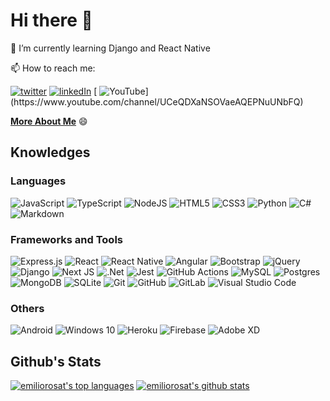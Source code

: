 # Hi there 👋

🌱 I’m currently learning Django and React Native

📫 How to reach me:

[![twitter](https://img.shields.io/badge/twitter-%231DA1F2.svg?&style=for-the-badge&logo=Twitter&logoColor=white)](https://twitter.com/emiliort)
[![linkedIn](https://img.shields.io/badge/linkedin-%230077B5.svg?&style=for-the-badge&logo=linkedin&logoColor=white)](https://www.linkedin.com/in/emiliorosat/)
[ ![YouTube]("https://img.shields.io/badge/youtube-%23FF0000.svg?style=for-the-badge&logo=YouTube&logoColor=white")](https://www.youtube.com/channel/UCeQDXaNSOVaeAQEPNuUNbFQ)

**[More About Me](https://emiliort.com)** 😄


<!--[![youtube](https://img.shields.io/badge/youtube-%23FF0000.svg?&style=for-the-badge&logo=YouTube&logoColor=white)](https://www.youtube.com/channel/UCeQDXaNSOVaeAQEPNuUNbFQ)-->

## Knowledges

### Languages

![JavaScript](https://img.shields.io/badge/javascript-%23323330.svg?&style=for-the-badge&logo=javascript&logoColor=%23F7DF1E)
![TypeScript](https://img.shields.io/badge/typescript-%23007ACC.svg?&style=for-the-badge&logo=typescript&logoColor=white)
![NodeJS](https://img.shields.io/badge/node.js-%2343853D.svg?&style=for-the-badge&logo=node.js&logoColor=white)
<img alt="HTML5" src="https://img.shields.io/badge/html5-%23E34F26.svg?&style=for-the-badge&logo=html5&logoColor=white"/>
<img alt="CSS3" src="https://img.shields.io/badge/css3-%231572B6.svg?&style=for-the-badge&logo=css3&logoColor=white"/>
<img alt="Python" src="https://img.shields.io/badge/python-%2314354C.svg?&style=for-the-badge&logo=python&logoColor=white"/>
<img alt="C#" src="https://img.shields.io/badge/c%23-%23239120.svg?&style=for-the-badge&logo=c-sharp&logoColor=white"/>
<img alt="Markdown" src="https://img.shields.io/badge/markdown-%23000000.svg?&style=for-the-badge&logo=markdown&logoColor=white"/>


### Frameworks and Tools

![Express.js](https://img.shields.io/badge/express.js-%23404d59.svg?&style=for-the-badge)
<img alt="React" src="https://img.shields.io/badge/react-%2320232a.svg?&style=for-the-badge&logo=react&logoColor=%2361DAFB"/>
<img alt="React Native" src="https://img.shields.io/badge/react_native-%2320232a.svg?&style=for-the-badge&logo=react&logoColor=%2361DAFB"/>
<img alt="Angular" src="https://img.shields.io/badge/angular-%23DD0031.svg?&style=for-the-badge&logo=angular&logoColor=white"/>
<img alt="Bootstrap" src="https://img.shields.io/badge/bootstrap-%23563D7C.svg?&style=for-the-badge&logo=bootstrap&logoColor=white"/>
<img alt="jQuery" src="https://img.shields.io/badge/jquery-%230769AD.svg?&style=for-the-badge&logo=jquery&logoColor=white"/>
<img alt="Django" src="https://img.shields.io/badge/django-%23092E20.svg?&style=for-the-badge&logo=django&logoColor=white"/>
<img alt="Next JS" src="https://img.shields.io/badge/nextjs-%23000000.svg?&style=for-the-badge&logo=next.js&logoColor=white"/>
<img alt=".Net" src="https://img.shields.io/badge/.NET-5C2D91?style=for-the-badge&logo=.net&logoColor=white"/>
<img alt="Jest" src="https://img.shields.io/badge/-jest-%23C21325?&style=for-the-badge&logo=jest&logoColor=white"/>
<img alt="GitHub Actions" src="https://img.shields.io/badge/githubactions-%232671E5.svg?&style=for-the-badge&logo=githubactions&logoColor=white"/>
<img alt="MySQL" src="https://img.shields.io/badge/mysql-%2300f.svg?&style=for-the-badge&logo=mysql&logoColor=white"/>
<img alt="Postgres" src ="https://img.shields.io/badge/postgres-%23316192.svg?&style=for-the-badge&logo=postgresql&logoColor=white"/>
<img alt="MongoDB" src ="https://img.shields.io/badge/MongoDB-%234ea94b.svg?&style=for-the-badge&logo=mongodb&logoColor=white"/>
<img alt="SQLite" src ="https://img.shields.io/badge/sqlite-%2307405e.svg?&style=for-the-badge&logo=sqlite&logoColor=white"/>
<img alt="Git" src="https://img.shields.io/badge/git-%23F05033.svg?&style=for-the-badge&logo=git&logoColor=white"/>
<img alt="GitHub" src="https://img.shields.io/badge/github-%23121011.svg?&style=for-the-badge&logo=github&logoColor=white"/>
<img alt="GitLab" src="https://img.shields.io/badge/gitlab-%23181717.svg?&style=for-the-badge&logo=gitlab&logoColor=white"/>
<img alt="Visual Studio Code" src="https://img.shields.io/badge/VisualStudioCode-0078d7.svg?&style=for-the-badge&logo=visual-studio-code&logoColor=white"/>


### Others

![Android](https://img.shields.io/badge/Android-3DDC84?style=for-the-badge&logo=android&logoColor=white)
<img alt="Windows 10" src="https://img.shields.io/badge/Windows-0078D6?style=for-the-badge&logo=windows&logoColor=white" />
<img alt="Heroku" src="https://img.shields.io/badge/heroku-%23430098.svg?&style=for-the-badge&logo=heroku&logoColor=white"/>
<img alt="Firebase" src="https://img.shields.io/badge/firebase-%23039BE5.svg?&style=for-the-badge&logo=firebase"/>
<img alt="Adobe XD" src="https://img.shields.io/badge/adobexd-%23FF26BE.svg?&style=for-the-badge&logo=adobexd&logoColor=white"/>


## Github's Stats

[![emiliorosat's top languages](https://github-readme-stats.vercel.app/api/top-langs/?username=emiliorosat&theme=chartreuse-dark)](https://github.com/anuraghazra/github-readme-stats)
[![emiliorosat's github stats](https://github-readme-stats.vercel.app/api?username=emiliorosat&theme=chartreuse-dark)](https://github.com/anuraghazra/github-readme-stats)







<!--
**emiliorosat/emiliorosat** is a ✨ _special_ ✨ repository because its `README.md` (this file) appears on your GitHub profile.

Here are some ideas to get you started:

- 🔭 I’m currently working on ...
-  ...
- 👯 I’m looking to collaborate on ...
- 🤔 I’m looking for help with ...
- 💬 Ask me about ...
-  ...
- 😄 Pronouns: ...
- ⚡ Fun fact: ...
-->
